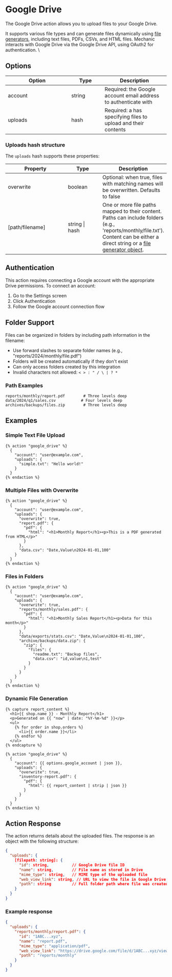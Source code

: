# Google Drive

The Google Drive action allows you to upload files to your Google Drive.

It supports various file types and can generate files dynamically using [file generators](file-generators/), including text files, PDFs, CSVs, and HTML files. Mechanic interacts with Google Drive via the Google Drive API, using OAuth2 for authentication. \


## Options

<table><thead><tr><th width="182.33333333333334">Option</th><th width="88">Type</th><th>Description</th></tr></thead><tbody><tr><td>account</td><td>string</td><td>Required: the Google account email address to authenticate with</td></tr><tr><td>uploads</td><td>hash</td><td>Required: a has specifying files to upload and their contents</td></tr></tbody></table>

### Uploads hash structure

The `uploads` hash supports these properties:

<table><thead><tr><th width="174">Property</th><th width="93">Type</th><th>Description</th></tr></thead><tbody><tr><td>overwrite</td><td>boolean</td><td>Optional: when true, files with matching names will be overwritten. Defaults to false</td></tr><tr><td>[path/filename]</td><td>string | hash</td><td>One or more file paths mapped to their content. Paths can include folders (e.g., 'reports/monthly/file.txt'). Content can be either a direct string or a <a href="file-generators/">file generator object</a>.</td></tr></tbody></table>

## Authentication

This action requires connecting a Google account with the appropriate Drive permissions. To connect an account:

1. Go to the Settings screen
2. Click Authentication
3. Follow the Google account connection flow

## Folder Support

Files can be organized in folders by including path information in the filename:

* Use forward slashes to separate folder names (e.g., "reports/2024/monthly/file.pdf")
* Folders will be created automatically if they don't exist
* Can only access folders created by this integration
* Invalid characters not allowed: `< > : " / \ | ? *`

### Path Examples

```
reports/monthly/report.pdf        # Three levels deep
data/2024/q1/sales.csv           # Four levels deep
archives/backups/files.zip        # Three levels deep
```



## Examples

### Simple Text File Upload

```liquid
{% action "google_drive" %}
  {
    "account": "user@example.com",
    "uploads": {
      "simple.txt": "Hello world!"
    }
  }
{% endaction %}
```

### Multiple Files with Overwrite

```liquid
{% action "google_drive" %}
  {
    "account": "user@example.com",
    "uploads": {
      "overwrite": true,
      "report.pdf": {
        "pdf": {
          "html": "<h1>Monthly Report</h1><p>This is a PDF generated from HTML</p>"
        }
      },
      "data.csv": "Date,Value\n2024-01-01,100"
    }
  }
{% endaction %}
```

### Files in Folders

```liquid
{% action "google_drive" %}
  {
    "account": "user@example.com",
    "uploads": {
      "overwrite": true,
      "reports/monthly/sales.pdf": {
        "pdf": {
          "html": "<h1>Monthly Sales Report</h1><p>Data for this month</p>"
        }
      },
      "data/exports/stats.csv": "Date,Value\n2024-01-01,100",
      "archive/backups/data.zip": {
        "zip": {
          "files": {
            "readme.txt": "Backup files",
            "data.csv": "id,value\n1,test"
          }
        }
      }
    }
  }
{% endaction %}
```

### Dynamic File Generation

```liquid
{% capture report_content %}
  <h1>{{ shop.name }} - Monthly Report</h1>
  <p>Generated on {{ "now" | date: "%Y-%m-%d" }}</p>
  <ul>
    {% for order in shop.orders %}
      <li>{{ order.name }}</li>
    {% endfor %}
  </ul>
{% endcapture %}

{% action "google_drive" %}
  {
    "account": {{ options.google_account | json }},
    "uploads": {
      "overwrite": true,
      "inventory-report.pdf": {
        "pdf": {
          "html": {{ report_content | strip | json }}
        }
      }
    }
  }
{% endaction %}
```

## Action Response

The action returns details about the uploaded files. The response is an object with the following structure:

```json
{
  "uploads": {
    [filepath: string]: {
      "id": string,          // Google Drive file ID
      "name": string,        // File name as stored in Drive
      "mime_type": string,   // MIME type of the uploaded file
      "web_view_link": string, // URL to view the file in Google Drive
      "path": string         // Full folder path where file was created
    }
  }
}
```

### Example response

```json
{
  "uploads": {
    "reports/monthly/report.pdf": {
      "id": "1ABC...xyz",
      "name": "report.pdf",
      "mime_type": "application/pdf",
      "web_view_link": "https://drive.google.com/file/d/1ABC...xyz/view",
      "path": "reports/monthly"
    }
  }
}
```

